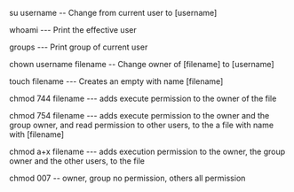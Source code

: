  su username -- Change from current user to [username]

whoami --- Print the effective user

groups --- Print group of current user

chown username filename -- Change owner of [filename] to [username]

touch filename --- Creates an empty with name [filename]

chmod 744 filename --- adds execute permission to the owner of the file 

chmod 754 filename --- adds execute permission to the owner and the group owner, and read permission to other users, to the a file with name with [filename]


chmod a+x filename  --- adds execution permission to the owner, the group owner and the other users, to the file


chmod 007 -- owner, group no permission, others all permission

